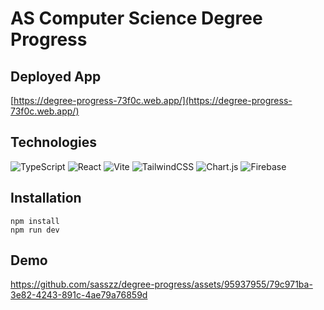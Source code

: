 # AS Computer Science Degree Progress

## Deployed App
[https://degree-progress-73f0c.web.app/](https://degree-progress-73f0c.web.app/)

## Technologies
![TypeScript](https://img.shields.io/badge/typescript-%23007ACC.svg?style=for-the-badge&logo=typescript&logoColor=white)
![React](https://img.shields.io/badge/react-%2320232a.svg?style=for-the-badge&logo=react&logoColor=%2361DAFB)
![Vite](https://img.shields.io/badge/vite-%23646CFF.svg?style=for-the-badge&logo=vite&logoColor=white)
![TailwindCSS](https://img.shields.io/badge/tailwindcss-%2338B2AC.svg?style=for-the-badge&logo=tailwind-css&logoColor=white)
![Chart.js](https://img.shields.io/badge/chart.js-F5788D.svg?style=for-the-badge&logo=chart.js&logoColor=white)
![Firebase](https://img.shields.io/badge/firebase-%23039BE5.svg?style=for-the-badge&logo=firebase)

## Installation
```
npm install
npm run dev
```

## Demo
https://github.com/sasszz/degree-progress/assets/95937955/79c971ba-3e82-4243-891c-4ae79a76859d

